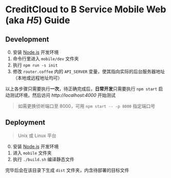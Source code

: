 
CreditCloud to B Service Mobile Web (aka _H5_) Guide
====================================================



Development
-----------

0. 安装 [Node.js](https://nodejs.org) 开发环境
0. 命令行里进入 `mobile/dev` 文件夹
0. 执行 `npm run -s init`
0. 修改 `router.coffee` 内的 `API_SERVER` 变量，使其指向实际的后台服务器地址（本地或远程地址均可）

以上各步骤只需要执行**一次**，待正确完成后，**日常开发**只需要执行 `npm start` 启动测试环境，然后访问 _http://localhost:4000_ 开始测试

> 如需更换侦听端口至 8000，可用 `npm start -- -p 8000` 指定端口号



Deployment
----------

> Unix 或 Linux 平台

0. 安装 [Node.js](https://nodejs.org) 开发环境
0. 进入 `mobile` 文件夹
0. 执行 `./build.sh` 编译静态文件

完毕后会在该目录下生成 `dist` 文件夹，内含待部署的目标文件
